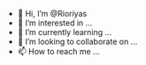 - 👋 Hi, I’m @Rioriyas
- 👀 I’m interested in ...
- 🌱 I’m currently learning ...
- 💞️ I’m looking to collaborate on ...
- 📫 How to reach me ...

<!---
Rioriyas/Rioriyas is a ✨ special ✨ repository because its `README.md` (this file) appears on your GitHub profile.
You can click the Preview link to take a look at your changes.
--->

